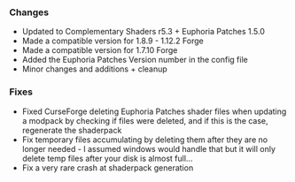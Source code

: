 ### Changes
- Updated to Complementary Shaders r5.3 + Euphoria Patches 1.5.0
- Made a compatible version for 1.8.9 - 1.12.2 Forge
- Made a compatible version for 1.7.10 Forge
- Added the Euphoria Patches Version number in the config file
- Minor changes and additions + cleanup

### Fixes
- Fixed CurseForge deleting Euphoria Patches shader files when updating a modpack by checking if files were deleted, and if this is the case, regenerate the shaderpack
- Fix temporary files accumulating by deleting them after they are no longer needed - I assumed windows would handle that but it will only delete temp files after your disk is almost full...
- Fix a very rare crash at shaderpack generation
